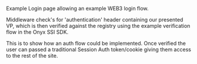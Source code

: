 Example Login page allowing an example WEB3 login flow.

Middleware check's for 'authentication' header containing our presented VP, which is then verified against the registry using the example verification flow in the Onyx SSI SDK.

This is to show how an auth flow could be implemented. Once verified the user can passed a traditional Session Auth token/cookie giving them access to the rest of the site.